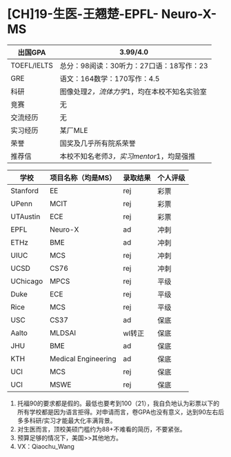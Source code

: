 # [CH]19-生医-王翘楚-EPFL- Neuro-X-MS

| 出国GPA | 3.99/4.0 |
| --- | --- |
| TOEFL/IELTS | 总分：98阅读：30听力：27口语：18写作：23 |
| GRE | 语文：164数学：170写作：4.5 |
| 科研 | 图像处理*2，流体力学*1，均在本校不知名实验室 |
| 竞赛 | 无 |
| 交流经历 | 无 |
| 实习经历 | 某厂MLE |
| 荣誉 | 国奖及几乎所有院系荣誉 |
| 推荐信 | 本校不知名老师*3，实习mentor*1，均是强推 |

| 学校 | 项目名称（均是MS） | 录取结果 | 个人评级 |
| --- | --- | --- | --- |
| Stanford | EE | rej | 彩票 |
| UPenn | MCIT | rej | 彩票 |
| UTAustin | ECE | rej | 彩票 |
| EPFL | Neuro-X | ad | 冲刺 |
| ETHz | BME | ad | 冲刺 |
| UIUC | MCS | rej | 冲刺 |
| UCSD | CS76 | rej | 冲刺 |
| UChicago | MPCS | rej | 平级 |
| Duke | ECE | rej | 平级 |
| Rice | MCS | rej | 平级 |
| USC | CS37 | ad | 保底 |
| Aalto | MLDSAI | wl转正 | 保底 |
| JHU | BME | ad | 保底 |
| KTH | Medical Engineering | ad | 保底 |
| UCI | MCS | rej | 保底 |
| UCI | MSWE | rej | 保底 |
1. 托福90的要求都是假的。最低也要考到100（21），我自负地认为彩票以下的所有学校都是因为语言拒得。对申请而言，卷GPA也没有意义，达到90左右后多多科研/实习才能最大化丰满背景。
2. 对生医而言，顶校美硕门槛约为88+不难看的简历，不要紧张。
3. 预算足够的情况下，美国>>其他地方。
4. VX：Qiaochu_Wang